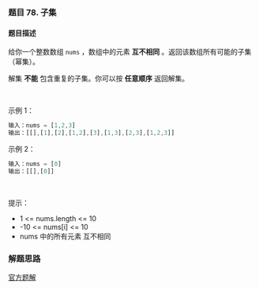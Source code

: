 ### 题目 78. 子集
#### 题目描述
给你一个整数数组 `nums` ，数组中的元素 **互不相同** 。返回该数组所有可能的子集（幂集）。

解集 **不能** 包含重复的子集。你可以按 **任意顺序** 返回解集。

 

示例 1：

```js
输入：nums = [1,2,3]
输出：[[],[1],[2],[1,2],[3],[1,3],[2,3],[1,2,3]]
```
示例 2：

```js
输入：nums = [0]
输出：[[],[0]]
```
 

提示：

- 1 <= nums.length <= 10
- -10 <= nums[i] <= 10
- nums 中的所有元素 互不相同

### 解题思路
[官方题解](https://leetcode.cn/problems/subsets/solution/zi-ji-by-leetcode-solution/)